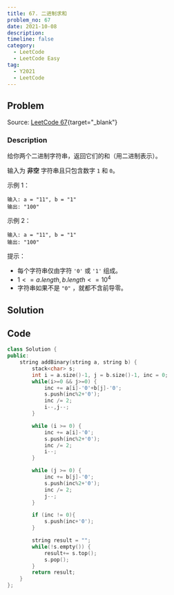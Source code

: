 ```yaml
---
title: 67. 二进制求和
problem_no: 67
date: 2021-10-08
description: 
timeline: false
category:
  - LeetCode
  - LeetCode Easy
tag:
  - Y2021
  - LeetCode
---
```


<!-- Description. -->

<!-- more -->

## Problem

Source: [LeetCode 67](https://leetcode-cn.com/problems/add-binary/){target="_blank"}

### Description

给你两个二进制字符串，返回它们的和（用二进制表示）。

输入为 **非空** 字符串且只包含数字 `1` 和 `0`。


示例 1：

```text
输入: a = "11", b = "1"
输出: "100"
```

示例 2：

```text
输入: a = "11", b = "1"
输出: "100"
```

提示：

- 每个字符串仅由字符 `'0'` 或 `'1'` 组成。
- $1 <= a.length, b.length <= 10^4$
- 字符串如果不是 `"0"` ，就都不含前导零。

## Solution

## Code

```cpp
class Solution {
public:
    string addBinary(string a, string b) {
        stack<char> s;
        int i = a.size()-1, j = b.size()-1, inc = 0;
        while(i>=0 && j>=0) {
            inc += a[i]-'0'+b[j]-'0';
            s.push(inc%2+'0');
            inc /= 2;
            i--,j--;
        }

        while (i >= 0) {
            inc += a[i]-'0';
            s.push(inc%2+'0');
            inc /= 2;
            i--;
        }

        while (j >= 0) {
            inc += b[j]-'0';
            s.push(inc%2+'0');
            inc /= 2;
            j--;
        }

        if (inc != 0){
            s.push(inc+'0');
        }

        string result = "";
        while(!s.empty()) {
            result+= s.top();
            s.pop();
        }
        return result;
    }
};
```

